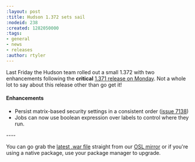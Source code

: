 ```yaml
---
:layout: post
:title: Hudson 1.372 sets sail
:nodeid: 238
:created: 1282050000
:tags:
- general
- news
- releases
:author: rtyler
---
```

Last Friday the Hudson team rolled out a small 1.372 with two enhancements following the **critical** [1.371 release on Monday](https://jenkins.io/blog/2010/08/10/big-security-fix-hudson-1-371-released/). Not a whole lot to say about this release other than go get it!

#### Enhancements

<ul class=image> 
  <li class=rfe> 
    Persist matrix-based security settings in a consistent order
    (<a href="https://issues.jenkins.io/browse/JENKINS-7138">issue 7138</a>)
  <li class='major rfe'> 
    Jobs can now use boolean expression over labels to control where they run.
</ul>
<!--break-->
----

You can go grab the [latest .war file](https://ftp.osuosl.org/pub/hudson/war/1.372/hudson.war) straight from our [OSL mirror](https://www.osuosl.org) or if you're using a native package, use your package manager to upgrade.
